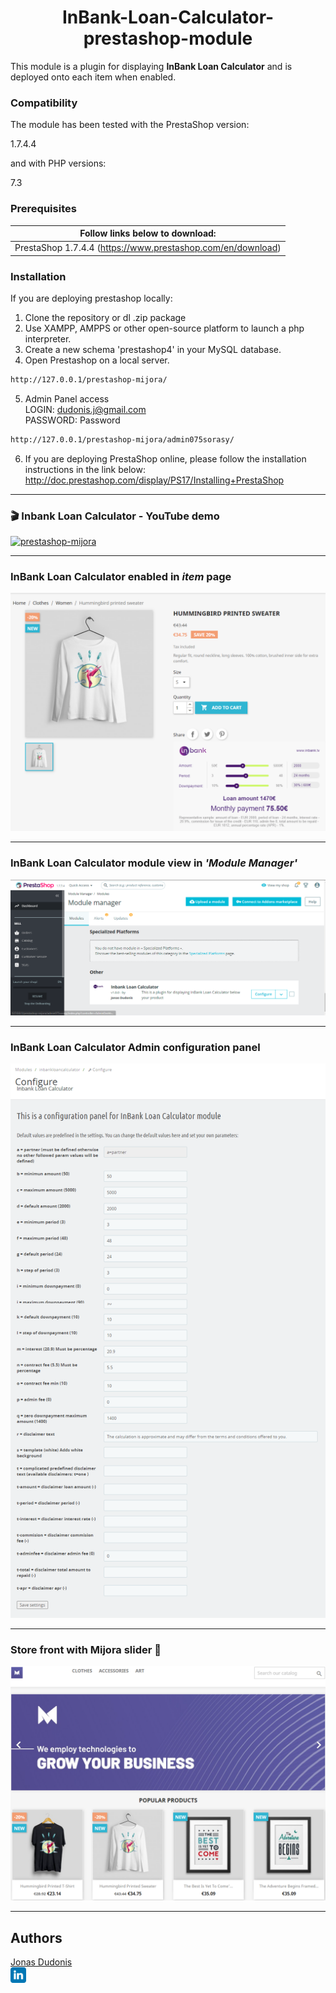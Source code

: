 <h1 align="center">InBank-Loan-Calculator-prestashop-module</h1>

This module is a plugin for displaying **InBank Loan Calculator** and is deployed onto each item when enabled.

### Compatibility
The module has been tested with the PrestaShop version:

1.7.4.4

and with PHP versions:

7.3

### Prerequisites
|  Follow links below to download: |
| ------------- |
| PrestaShop 1.7.4.4 (https://www.prestashop.com/en/download)      | 

### Installation

If you are deploying prestashop locally:
1. Clone the repository or dl .zip package
2. Use XAMPP, AMPPS or other open-source platform to launch a php interpreter.
3. Create a new schema 'prestashop4' in your MySQL database.
4. Open Prestashop on a local server.
```sh
http://127.0.0.1/prestashop-mijora/
```
5. Admin Panel access<br>
LOGIN: dudonis.j@gmail.com<br>
PASSWORD: Password
```sh
http://127.0.0.1/prestashop-mijora/admin075sorasy/
```

6. If you are deploying PrestaShop online, please follow the installation instructions in the link below:
http://doc.prestashop.com/display/PS17/Installing+PrestaShop
<hr>

### **🎬 Inbank Loan Calculator - YouTube demo**
<a href="http://www.youtube.com/watch?feature=player_embedded&v=fxJzQrdkhz0" target="_blank"><img src="https://i9.ytimg.com/vi/fxJzQrdkhz0/mq2.jpg?sqp=CMDLioUG&rs=AOn4CLB2fwpm6zj6IETs9GzKVNRwFPNV6A" 
alt="prestashop-mijora" width="240" height="180"></a>
<hr>

### **InBank Loan Calculator** enabled in *item* page
<img src="./screenshots/2.png">
<hr>

### **InBank Loan Calculator** module view in *'Module Manager'*
<img src="./screenshots/1.png">
<hr>

### **InBank Loan Calculator** Admin configuration panel
<img src="./screenshots/3.png">
<hr>

### Store front with Mijora slider 🚀
<img src="./screenshots/4.png">
<hr>

## Authors
[Jonas Dudonis](https://github.com/JonasDudonis)
<br>
<a href="https://www.linkedin.com/in/jonasdudonis" target="_blank"><img src="https://raw.githubusercontent.com/edent/SuperTinyIcons/8e583e7ef9b3eb18787975676ed61fadee086578/images/svg/linkedin.svg" width="25"></a> 